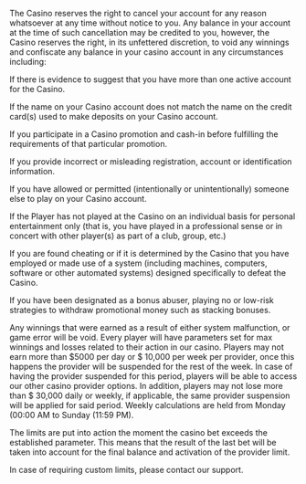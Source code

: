 The Casino reserves the right to cancel your account for any reason whatsoever at any time without notice to you. Any balance in your account at the time of such cancellation may be credited to you, however, the Casino reserves the right, in its unfettered discretion, to void any winnings and confiscate any balance in your casino account in any circumstances including:

If there is evidence to suggest that you have more than one active account for the Casino.

If the name on your Casino account does not match the name on the credit card(s) used to make deposits on your Casino account.

If you participate in a Casino promotion and cash-in before fulfilling the requirements of that particular promotion.

If you provide incorrect or misleading registration, account or identification information.

If you have allowed or permitted (intentionally or unintentionally) someone else to play on your Casino account.

If the Player has not played at the Casino on an individual basis for personal entertainment only (that is, you have played in a professional sense or in concert with other player(s) as part of a club, group, etc.)

If you are found cheating or if it is determined by the Casino that you have employed or made use of a system (including machines, computers, software or other automated systems) designed specifically to defeat the Casino.

If you have been designated as a bonus abuser, playing no or low-risk strategies to withdraw promotional money such as stacking bonuses.

Any winnings that were earned as a result of either system malfunction, or game error will be void.
Every player will have parameters set for max winnings and losses related to their action in our casino. Players may not earn more than $5000 per day or $ 10,000 per week per provider, once this happens the provider will be suspended for the rest of the week. In case of having the provider suspended for this period, players will be able to access our other casino provider options. In addition, players may not lose more than $ 30,000 daily or weekly, if applicable, the same provider suspension will be applied for said period. Weekly calculations are held from Monday (00:00 AM to Sunday (11:59 PM).

The limits are put into action the moment the casino bet exceeds the established parameter. This means that the result of the last bet will be taken into account for the final balance and activation of the provider limit.

In case of requiring custom limits, please contact our support.
